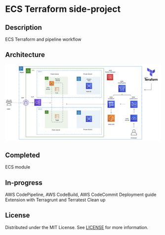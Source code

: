 # ECS Terraform side-project

## Description
ECS Terraform and pipeline workflow

## Architecture
![Architecture](./Architecture.png)

## Completed
ECS module

## In-progress
AWS CodePipeline, AWS CodeBuild, AWS CodeCommit
Deployment guide
Extension with Terragrunt and Terratest
Clean up

## License
Distributed under the MIT License. See [LICENSE](./LICENSE) for more information.
